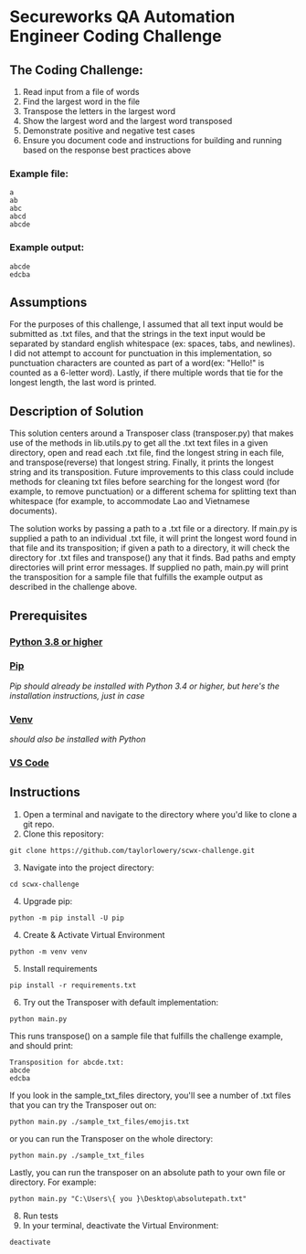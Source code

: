 # Secureworks QA Automation Engineer Coding Challenge

## The Coding Challenge: 
1. Read input from a file of words
2. Find the largest word in the file
3. Transpose the letters in the largest word
4. Show the largest word and the largest word transposed 
5. Demonstrate positive and negative test cases
6. Ensure you document code and instructions for building and running based on the response best practices above

### Example file:
```
a
ab
abc
abcd
abcde
```

### Example output:
```
abcde
edcba
```

## Assumptions
For the purposes of this challenge, I assumed that all text input would be submitted as .txt files, and that the strings in the text input would be separated by standard english whitespace (ex: spaces, tabs, and newlines). I did not attempt to account for punctuation in this implementation, so punctuation characters are counted as part of a word(ex: "Hello!" is counted as a 6-letter word). Lastly, if there multiple words that tie for the longest length, the last word is printed.

## Description of Solution
This solution centers around a Transposer class (transposer.py) that makes use of the methods in lib.utils.py to get all the .txt text files in a given directory, open and read each .txt file, find the longest string in each file, and transpose(reverse) that longest string. Finally, it prints the longest string and its transposition. Future improvements to this class could include methods for cleaning txt files before searching for the longest word (for example, to remove punctuation) or a different schema for splitting text than whitespace (for example, to accommodate Lao and Vietnamese documents).

The solution works by passing a path to a .txt file or a directory. If main.py is supplied a path to an individual .txt file, it will print the longest word found in that file and its transposition; if given a path to a directory, it will check the directory for .txt files and transpose() any that it finds. Bad paths and empty directories will print error messages. If supplied no path, main.py will print the transposition for a sample file that fulfills the example output as described in the challenge above. 

## Prerequisites

### [Python 3.8 or higher](https://www.python.org/downloads/)
### [Pip](https://pip.pypa.io/en/stable/installing/)
_Pip should already be installed with Python 3.4 or higher, but here's the installation instructions, just in case_
### [Venv](https://docs.python.org/3/library/venv.html#module-venv)
_should also be installed with Python_
### [VS Code](https://code.visualstudio.com/)

## Instructions
1. Open a terminal and navigate to the directory where you'd like to clone a git repo.
2. Clone this repository:
```
git clone https://github.com/taylorlowery/scwx-challenge.git
```
3. Navigate into the project directory:
```
cd scwx-challenge
```
4. Upgrade pip:
```
python -m pip install -U pip
```
4. Create & Activate Virtual Environment
```
python -m venv venv
```
5. Install requirements
```
pip install -r requirements.txt
```
6. Try out the Transposer with default implementation:
```
python main.py
```
This runs transpose() on a sample file that fulfills the challenge example, and should print: 
```
Transposition for abcde.txt:
abcde
edcba
```
If you look in the sample_txt_files directory, you'll see a number of .txt files that you can try the Transposer out on:
```
python main.py ./sample_txt_files/emojis.txt
```
or you can run the Transposer on the whole directory:
```
python main.py ./sample_txt_files
```
Lastly, you can run the transposer on an absolute path to your own file or directory. For example:
```
python main.py "C:\Users\{ you }\Desktop\absolutepath.txt"
```
8. Run tests
9. In your terminal, deactivate the Virtual Environment:
```
deactivate
```

